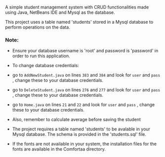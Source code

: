 A simple student management system with CRUD functionalities made using Java, NetBeans IDE and Mysql as the database.

This project uses a table named 'students' stored in a Mysql database to perform operations on the data. 

### **Note:** 
* Ensure your database username is 'root' and password is 'password' in order to run this application.
* To change database credentials: 
* go to `AddNewStudent.java` on lines `383` and `384` and look for `user` and `pass` , change these to your database credentials.
* go to `DeleteStudent.java` on lines `276` and `277` and look for `user` and `pass` , change these to your database credentials.
* go to `Home.java` on lines `21` and `22` and look for `user` and `pass` , change these to your database credentials.
* Also, remember to calculate average before saving the student

* The project requires a table named 'students' to be avalable in your Mysql database. The schema is provided in the 'students.sql' file.


* If the fonts are not available in your system, the installation files for the fonts are available in the Comfortaa directory.





